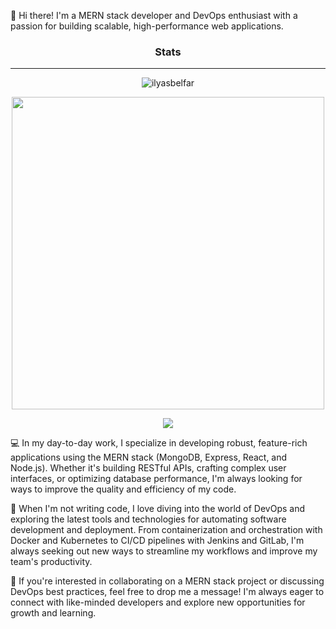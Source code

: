 <p>
👋 Hi there! I'm a MERN stack developer and DevOps enthusiast with a passion for building scalable, high-performance web applications.</p>

### <p align="center">Stats</p>

-----

<p><p align="center"> <img src="https://github-readme-streak-stats.herokuapp.com/?user=ilyasbelfar&hide_border=true&background=2E343E&stroke=393e48&ring=CD0952&fire=CD0952&currStreakNum=C0C6DB&sideNums=C0C6DB&currStreakLabel=CD0952&sideLabels=C0C6DB&dates=586069" alt="ilyasbelfar" /></p>

<p align="center"> <img width=500vw src="https://github-stats-alpha.vercel.app/api?username=ilyasbelfar&cc=2E343E&tc=fff&ic=CD0952&bc=2E343E"/> </p>

<p align="center"> <img src="https://komarev.com/ghpvc/?username=ilyasbelfar&color=CD0952"/> </p>


<p>
💻 In my day-to-day work, I specialize in developing robust, feature-rich applications using the MERN stack (MongoDB, Express, React, and Node.js). Whether it's building RESTful APIs, crafting complex user interfaces, or optimizing database performance, I'm always looking for ways to improve the quality and efficiency of my code.

🚀 When I'm not writing code, I love diving into the world of DevOps and exploring the latest tools and technologies for automating software development and deployment. From containerization and orchestration with Docker and Kubernetes to CI/CD pipelines with Jenkins and GitLab, I'm always seeking out new ways to streamline my workflows and improve my team's productivity.

🌟 If you're interested in collaborating on a MERN stack project or discussing DevOps best practices, feel free to drop me a message! I'm always eager to connect with like-minded developers and explore new opportunities for growth and learning.
</p>
